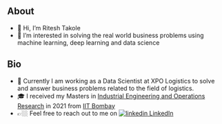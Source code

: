 ## About
- 👋 Hi, I’m Ritesh Takole
- 👀 I’m interested in solving the real world business problems using machine learning, deep learning and data science

## Bio
- 🧠 Currently I am working as a Data Scientist at XPO Logistics to solve and answer business problems related to the field of logistics.
- 🎓 I received my Masters in [Industrial Engineering and Operations Research](https://www.ieor.iitb.ac.in/) in 2021 from [IIT Bombay](https://www.iitb.ac.in/)
- 👉🏼 Feel free to reach out to me on <a href="https://www.linkedin.com/in/riteshtakole/">
  <img src="https://i.stack.imgur.com/gVE0j.png" alt="linkedin"> LinkedIn
  </a> 
<!---
rdtakole/rdtakole is a ✨ special ✨ repository because its `README.md` (this file) appears on your GitHub profile.
You can click the Preview link to take a look at your changes.
--->
